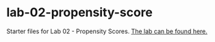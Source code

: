 
# lab-02-propensity-score

<!-- badges: start -->
<!-- badges: end -->

Starter files for Lab 02 - Propensity Scores. [The lab can be found here.](https://lucymcgowan.github.io/causal-inference-in-r-labs/02-propensity-scores.html)

